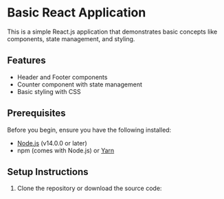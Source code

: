 # Basic React Application

This is a simple React.js application that demonstrates basic concepts like components, state management, and styling.

## Features

- Header and Footer components
- Counter component with state management
- Basic styling with CSS

## Prerequisites

Before you begin, ensure you have the following installed:
- [Node.js](https://nodejs.org/) (v14.0.0 or later)
- npm (comes with Node.js) or [Yarn](https://yarnpkg.com/)

## Setup Instructions

1. Clone the repository or download the source code:
